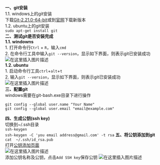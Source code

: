 **一、git安装**  
1.1. windows上的git安装   
下载[Git-2.21.0-64-bit](https://github-production-release-asset-2e65be.s3.amazonaws.com/23216272/42bc4300-3a11-11e9-8a7d-8c1dc79eb654?X-Amz-Algorithm=AWS4-HMAC-SHA256&X-Amz-Credential=AKIAIWNJYAX4CSVEH53A%2F20190424%2Fus-east-1%2Fs3%2Faws4_request&X-Amz-Date=20190424T075910Z&X-Amz-Expires=300&X-Amz-Signature=ffbd649ea0cfc5053482b4a8e80edcd398270e4fe7bbdafa817067593e21de50&X-Amz-SignedHeaders=host&actor_id=38171914&response-content-disposition=attachment%3B%20filename%3DGit-2.21.0-64-bit.exe)或到[官网](https://git-scm.com/downloads)下载新版本    
1.2. ubuntu上的git安装  
`sudo apt-get install git`  
**二、测试git是否安装完成**  
**1.1. windowns**  
    1. 打开命令行`Ctrl` + `R`，输入`cmd`  
    2. 在命令行工具中输入`git --version`，显示如下界面，则表示git已安装成功  
    ![在这里插入图片描述](https://img-blog.csdnimg.cn/20190424160628110.png)  
**1.2. ubuntu**  
    1. 启动命令行工具`ctrl`+`alt`+`t`  
    2. 输入`git --version`，显示如下界面，则表示git已安装成功  
    ![在这里插入图片描述](https://img-blog.csdnimg.cn/20190424160837567.png)  
**三、配置git**  
windows需要在git-bash.exe目录下进行操作

```shell
git config --global user.name "Your Name"
git config --global user.email "email@example.com"
```
**四、生成公钥(ssh key)**  
切换到~/.ssh目录  
`ssh-keygen`  
`ssh-keygen -C 'you email address@gmail.com' -t rsa`
**五、将公钥添加到git**  
`cat  ~/.ssh/id_rsa.pub`  
打开[公钥添加页面](https://github.com/settings/keys)  
![在这里插入图片描述](https://img-blog.csdnimg.cn/20190424161610141.png?x-oss-process=image/watermark,type_ZmFuZ3poZW5naGVpdGk,shadow_10,text_aHR0cHM6Ly9ibG9nLmNzZG4ubmV0L3FxXzI1NTk4NDUz,size_16,color_FFFFFF,t_70)  
添加公钥名称及公钥，点击`Add SSH key`保存公钥
![在这里插入图片描述](https://img-blog.csdnimg.cn/20190424161720452.png?x-oss-process=image/watermark,type_ZmFuZ3poZW5naGVpdGk,shadow_10,text_aHR0cHM6Ly9ibG9nLmNzZG4ubmV0L3FxXzI1NTk4NDUz,size_16,color_FFFFFF,t_70)  

